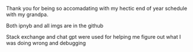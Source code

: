 Thank you for being so accomadating with my hectic end of year schedule with my grandpa. 

Both ipnyb and all imgs are in the github

Stack exchange and chat gpt were used for helping me figure out what I was doing wrong and debugging
